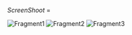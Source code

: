 _ScreenShoot_ =

![Fragment1](https://user-images.githubusercontent.com/44739319/68685659-0465b480-059d-11ea-9ea5-ffb3ac0bede8.jpeg)
![Fragment2](https://user-images.githubusercontent.com/44739319/68685675-0af42c00-059d-11ea-9908-72129b6f82a8.jpeg)
![Fragment3](https://user-images.githubusercontent.com/44739319/68685684-1182a380-059d-11ea-9d94-0ced5fd8b160.jpeg)
